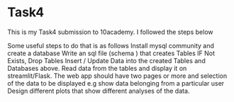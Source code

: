 # Task4

This is my Task4 submission to 10academy.
I followed the steps below 

Some useful steps to do that is as follows
Install mysql community and create a database
Write an sql file (schema ) that creates Tables IF Not Exists, Drop Tables
Insert / Update Data into the created Tables and Databases above.
Read data from the tables and display it on streamlit/Flask.
The web app should have two pages or more and selection of the data to be displayed e.g show data belonging from a particular user
Design different plots that show different analyses of the data.
